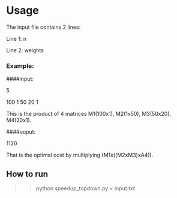 # Usage

The input file contains 2 lines:

Line 1: n

Line 2: weights

### Example:

####input:

5

100 1 50 20 1

This is the product of 4 matrices M1(100x1), M2(1x50), M3(50x20), M4(20x1).

####ouput: 

1120 

That is the optimal cost by multiplying (M1x((M2xM3)xA4)).

## How to run

>> python speedup_topdown.py < input.txt
